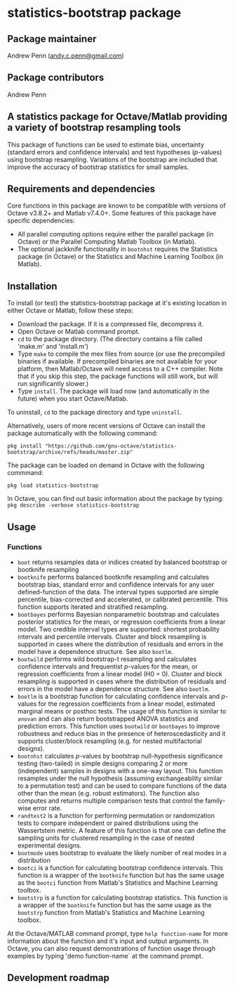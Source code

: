 # statistics-bootstrap package

## Package maintainer
Andrew Penn (andy.c.penn@gmail.com)

## Package contributors
Andrew Penn

## A statistics package for Octave/Matlab providing a variety of bootstrap resampling tools

This package of functions can be used to estimate bias, uncertainty (standard errors and confidence intervals) and test hypotheses (*p*-values) using bootstrap resampling. Variations of the bootstrap are included that improve the accuracy of bootstrap statistics for small samples.

## Requirements and dependencies

Core functions in this package are known to be compatible with versions of Octave v3.8.2+ and Matlab v7.4.0+. Some features of this package have specific dependencies:

 * All parallel computing options require either the parallel package (in Octave) or the Parallel Computing Matlab Toolbox (in Matlab).  
 * The optional jackknife functionality in `bootnhst` requires the Statistics package (in Octave) or the Statistics and Machine Learning Toolbox (in Matlab).  
 
## Installation
 
To install (or test) the statistics-bootstrap package at it's existing location in either Octave or Matlab, follow these steps: 
 
 * Download the package. If it is a compressed file, decompress it.
 * Open Octave or Matlab command prompt.
 * `cd` to the package directory. (The directory contains a file called 'make.m' and 'install.m')
 * Type `make` to compile the mex files from source (or use the precompiled binaries if available. If precompiled binaries are not available for your platform, then Matlab/Octave will need access to a C++ compiler. Note that if you skip this step, the package functions will still work, but will run significantly slower.) 
 * Type `install`. The package will load now (and automatically in the future) when you start Octave/Matlab.
 
 To uninstall, `cd` to the package directory and type  `uninstall`.
 
 Alternatively, users of more recent versions of Octave can install the package automatically with the following command:
 
 `pkg install "https://github.com/gnu-octave/statistics-bootstrap/archive/refs/heads/master.zip"`
 
 The package can be loaded on demand in Octave with the following commmand:
 
 `pkg load statistics-bootstrap`
 
 In Octave, you can find out basic information about the package by typing: `pkg describe -verbose statistics-bootstrap`  

## Usage

### Functions

* `boot` returns resamples data or indices created by balanced bootstrap or bootknife resampling  
* `bootknife` performs balanced bootknife resampling and calculates bootstrap bias, standard error and confidence intervals for any user defined-function of the data. The interval types supported are simple percentile, bias-corrected and accelerated, or calibrated percentile. This function supports iterated and stratified resampling.
* `bootbayes` performs Bayesian nonparametric bootstrap and calculates posterior statistics for the mean, or regression coefficients from a linear model. Two credible interval types are supported: shortest probability intervals and percentile intervals. Cluster and block resampling is supported in cases where the distribution of residuals and errors in the model have a dependence structure. See also `bootlm`.
* `bootwild` performs wild bootstrap-t resampling and calculates confidence intervals and frequentist *p*-values for the mean, or regression coefficients from a linear model (H0 = 0). Cluster and block resampling is supported in cases where the distribution of residuals and errors in the model have a dependence structure. See also `bootlm`.
* `bootlm` is a bootstrap function for calculating confidence intervals and *p*-values for the regression coefficients from a linear model, estimated marginal means or posthoc tests. The usage of this function is similar to `anovan` and can also return bootstrapped ANOVA statistics and prediction errors. This function uses `bootwild` or `bootbayes` to improve robustness and reduce bias in the presence of heteroscedasticity and it supports cluster/block resampling (e.g. for nested multifactorial designs).
* `bootnhst` calculates *p*-values by bootstrap null-hypothesis significance testing (two-tailed) in simple designs comparing 2 or more (independent) samples in designs with a one-way layout. This function resamples under the null hypothesis (assuming exchangeability similar to a permutation test) and can be used to compare functions of the data other than the mean (e.g. robust estimators). The function also computes and returns multiple comparison tests that control the family-wise error rate.
* `randtest2` is a function for performing permutation or randomization tests to compare independent or paired distributions using the Wassertstein metric. A feature of this function is that one can define the sampling units for clustered resampling in the case of nested experimental designs. 
* `bootmode` uses bootstrap to evaluate the likely number of real modes in a distribution
* `bootci` is a function for calculating bootstrap confidence intervals. This function is a wrapper of the `bootknife` function but has the same usage as the `bootci` function from Matlab's Statistics and Machine Learning toolbox.  
* `bootstrp` is a function for calculating bootstrap statistics. This function is a wrapper of the `bootknife` function but has the same usage as the `bootstrp` function from Matlab's Statistics and Machine Learning toolbox.  

At the Octave/MATLAB command prompt, type `help function-name` for more information about the function and it's input and output arguments. In Octave, you can also request demonstrations of function usage through examples by typing 'demo function-name` at the command prompt.

## Development roadmap

